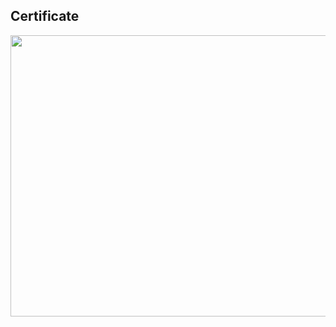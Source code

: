 ## Certificate 

<img src="https://user-images.githubusercontent.com/17235054/32685699-5d9749a8-c664-11e7-9765-dd1b41a5fe53.jpg" width=600 height=450>
